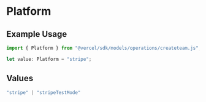 # Platform

## Example Usage

```typescript
import { Platform } from "@vercel/sdk/models/operations/createteam.js";

let value: Platform = "stripe";
```

## Values

```typescript
"stripe" | "stripeTestMode"
```